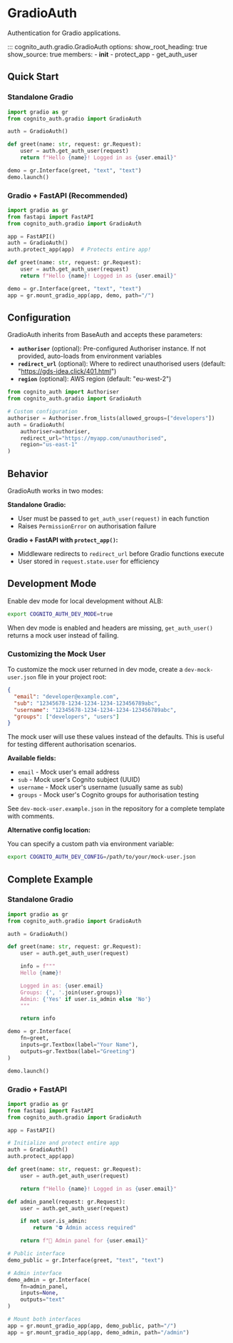 # GradioAuth

Authentication for Gradio applications.

::: cognito_auth.gradio.GradioAuth
    options:
      show_root_heading: true
      show_source: true
      members:
        - __init__
        - protect_app
        - get_auth_user

## Quick Start

### Standalone Gradio

```python
import gradio as gr
from cognito_auth.gradio import GradioAuth

auth = GradioAuth()

def greet(name: str, request: gr.Request):
    user = auth.get_auth_user(request)
    return f"Hello {name}! Logged in as {user.email}"

demo = gr.Interface(greet, "text", "text")
demo.launch()
```

### Gradio + FastAPI (Recommended)

```python
import gradio as gr
from fastapi import FastAPI
from cognito_auth.gradio import GradioAuth

app = FastAPI()
auth = GradioAuth()
auth.protect_app(app)  # Protects entire app!

def greet(name: str, request: gr.Request):
    user = auth.get_auth_user(request)
    return f"Hello {name}! Logged in as {user.email}"

demo = gr.Interface(greet, "text", "text")
app = gr.mount_gradio_app(app, demo, path="/")
```

## Configuration

GradioAuth inherits from BaseAuth and accepts these parameters:

- **`authoriser`** (optional): Pre-configured Authoriser instance. If not provided, auto-loads from environment variables
- **`redirect_url`** (optional): Where to redirect unauthorised users (default: "https://gds-idea.click/401.html")
- **`region`** (optional): AWS region (default: "eu-west-2")

```python
from cognito_auth import Authoriser
from cognito_auth.gradio import GradioAuth

# Custom configuration
authoriser = Authoriser.from_lists(allowed_groups=["developers"])
auth = GradioAuth(
    authoriser=authoriser,
    redirect_url="https://myapp.com/unauthorised",
    region="us-east-1"
)
```

## Behavior

GradioAuth works in two modes:

**Standalone Gradio:**
- User must be passed to `get_auth_user(request)` in each function
- Raises `PermissionError` on authorisation failure

**Gradio + FastAPI with `protect_app()`:**
- Middleware redirects to `redirect_url` before Gradio functions execute
- User stored in `request.state.user` for efficiency

## Development Mode

Enable dev mode for local development without ALB:

```bash
export COGNITO_AUTH_DEV_MODE=true
```

When dev mode is enabled and headers are missing, `get_auth_user()` returns a mock user instead of failing.

### Customizing the Mock User

To customize the mock user returned in dev mode, create a `dev-mock-user.json` file in your project root:

```json
{
  "email": "developer@example.com",
  "sub": "12345678-1234-1234-1234-123456789abc",
  "username": "12345678-1234-1234-1234-123456789abc",
  "groups": ["developers", "users"]
}
```

The mock user will use these values instead of the defaults. This is useful for testing different authorisation scenarios.

**Available fields:**
- `email` - Mock user's email address
- `sub` - Mock user's Cognito subject (UUID)
- `username` - Mock user's username (usually same as sub)
- `groups` - Mock user's Cognito groups for authorisation testing

See `dev-mock-user.example.json` in the repository for a complete template with comments.

**Alternative config location:**

You can specify a custom path via environment variable:

```bash
export COGNITO_AUTH_DEV_CONFIG=/path/to/your/mock-user.json
```

## Complete Example

### Standalone Gradio

```python
import gradio as gr
from cognito_auth.gradio import GradioAuth

auth = GradioAuth()

def greet(name: str, request: gr.Request):
    user = auth.get_auth_user(request)

    info = f"""
    Hello {name}!

    Logged in as: {user.email}
    Groups: {', '.join(user.groups)}
    Admin: {'Yes' if user.is_admin else 'No'}
    """

    return info

demo = gr.Interface(
    fn=greet,
    inputs=gr.Textbox(label="Your Name"),
    outputs=gr.Textbox(label="Greeting")
)

demo.launch()
```

### Gradio + FastAPI

```python
import gradio as gr
from fastapi import FastAPI
from cognito_auth.gradio import GradioAuth

app = FastAPI()

# Initialize and protect entire app
auth = GradioAuth()
auth.protect_app(app)

def greet(name: str, request: gr.Request):
    user = auth.get_auth_user(request)

    return f"Hello {name}! Logged in as {user.email}"

def admin_panel(request: gr.Request):
    user = auth.get_auth_user(request)

    if not user.is_admin:
        return "⛔ Admin access required"

    return f"👑 Admin panel for {user.email}"

# Public interface
demo_public = gr.Interface(greet, "text", "text")

# Admin interface
demo_admin = gr.Interface(
    fn=admin_panel,
    inputs=None,
    outputs="text"
)

# Mount both interfaces
app = gr.mount_gradio_app(app, demo_public, path="/")
app = gr.mount_gradio_app(app, demo_admin, path="/admin")
```
